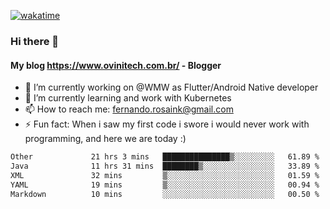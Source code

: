 [![wakatime](https://wakatime.com/badge/user/d5892087-17e6-46ab-8384-91a71a9b88d8.svg)](https://wakatime.com/@d5892087-17e6-46ab-8384-91a71a9b88d8)
### Hi there 👋

#### My blog https://www.ovinitech.com.br/ - Blogger

- 🔭 I’m currently working on @WMW as Flutter/Android Native developer
- 🌱 I’m currently learning and work with Kubernetes
- 📫 How to reach me: fernando.rosaink@gmail.com 
- ⚡ Fun fact: When i saw my first code i swore i would never work with programming, and here we are today :)

<!--START_SECTION:waka-->

```txt
Other             21 hrs 3 mins   ███████████████▒░░░░░░░░░   61.89 %
Java              11 hrs 31 mins  ████████▒░░░░░░░░░░░░░░░░   33.89 %
XML               32 mins         ▒░░░░░░░░░░░░░░░░░░░░░░░░   01.59 %
YAML              19 mins         ▒░░░░░░░░░░░░░░░░░░░░░░░░   00.94 %
Markdown          10 mins         ░░░░░░░░░░░░░░░░░░░░░░░░░   00.50 %
```

<!--END_SECTION:waka-->
